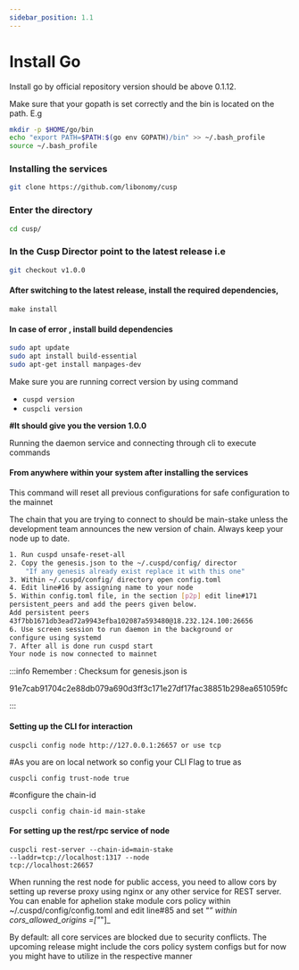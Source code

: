 ```yaml
---
sidebar_position: 1.1
---
```


# Install Go

<!-- Or **try Docusaurus immediately** with **[docusaurus.new](https://docusaurus.new)**. -->
Install go by official repository version should be above 0.1.12.

Make sure that your gopath is set correctly and the bin is located on the path. E.g

```bash
mkdir -p $HOME/go/bin
echo "export PATH=$PATH:$(go env GOPATH)/bin" >> ~/.bash_profile
source ~/.bash_profile
```

### Installing the services

```bash
git clone https://github.com/libonomy/cusp
```

### Enter the directory

```bash
cd cusp/
```

### In the Cusp Director point to the latest release i.e

```bash
git checkout v1.0.0
```

#### After switching to the latest release, install the required dependencies,

```
make install
```

#### In case of error , install build dependencies

```bash
sudo apt update
sudo apt install build-essential
sudo apt-get install manpages-dev
```

Make sure you are running correct version by using command
- `cuspd version`
- `cuspcli version`

**#It should give you the version 1.0.0**

Running the daemon service and connecting through cli to execute commands

#### From anywhere within your system after installing the services

This command will reset all previous configurations for safe configuration to the mainnet

The chain that you are trying to connect to should be main-stake unless the development team
announces the new version of chain. Always keep your node up to date.

```bash
1. Run cuspd unsafe-reset-all
2. Copy the genesis.json to the ~/.cuspd/config/ director
    "If any genesis already exist replace it with this one"
3. Within ~/.cuspd/config/ directory open config.toml
4. Edit line#16 by assigning name to your node
5. Within config.toml file, in the section [p2p] edit line#171
persistent_peers and add the peers given below.
Add persistent peers
43f7bb1671db3ead72a9943efba102087a593480@18.232.124.100:26656
6. Use screen session to run daemon in the background or
configure using systemd
7. After all is done run cuspd start
Your node is now connected to mainnet
```

:::info Remember : Checksum for genesis.json is

91e7cab91704c2e88db079a690d3ff3c171e27df17fac38851b298ea651059fc

:::

#### Setting up the CLI for interaction

```
cuspcli config node http://127.0.0.1:26657 or use tcp
```

#As you are on local network so config your CLI Flag to true as

```
cuspcli config trust-node true
```

#configure the chain-id

```
cuspcli config chain-id main-stake
```

#### For setting up the rest/rpc service of node

```
cuspcli rest-server --chain-id=main-stake
--laddr=tcp://localhost:1317 --node
tcp://localhost:26657
```


When running the rest node for public access, you need to
allow cors by setting up reverse proxy using nginx or any
other service for REST server. You can enable for aphelion
stake module cors policy within ~/.cuspd/config/config.toml
and edit line#85 and set “*” within cors_allowed_origins =["*"]_



By default: all core services are blocked due to security
conflicts. The upcoming release might include the cors
policy system configs but for now you might have to utilize
in the respective manner



